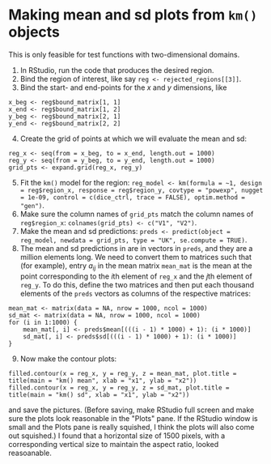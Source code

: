 # Making mean and sd plots from `km()` objects

This is only feasible for test functions with two-dimensional domains.

1. In RStudio, run the code that produces the desired region.
2. Bind the region of interest, like say `reg <- rejected_regions[[3]]`.
3. Bind the start- and end-points for the $x$ and $y$ dimensions, like

```
x_beg <- reg$bound_matrix[1, 1]
x_end <- reg$bound_matrix[1, 2]
y_beg <- reg$bound_matrix[2, 1]
y_end <- reg$bound_matrix[2, 2]
```

4. Create the grid of points at which we will evaluate the mean and sd:

```
reg_x <- seq(from = x_beg, to = x_end, length.out = 1000)
reg_y <- seq(from = y_beg, to = y_end, length.out = 1000)
grid_pts <- expand.grid(reg_x, reg_y)
```

5. Fit the `km()` model for the region: `reg_model <- km(formula = ~1, design = reg$region_x, response = reg$region_y, covtype = "powexp", nugget = 1e-09, control = c(dice_ctrl, trace = FALSE), optim.method = "gen")`.
6. Make sure the column names of `grid_pts` match the column names of `reg$region_x`: `colnames(grid_pts) <- c("V1", "V2")`.
7. Make the mean and sd predictions: `preds <- predict(object = reg_model, newdata = grid_pts, type = "UK", se.compute = TRUE)`.
8. The mean and sd predictions in are in vectors in `preds`, and they are a million elements long. We need to convert them to matrices such that (for example), entry $a_{ij}$ in the mean matrix `mean_mat` is the mean at the point corresponding to the $i$th element of `reg_x` and the $j$th element of `reg_y`. To do this, define the two matrices and then put each thousand elements of the `preds` vectors as columns of the respective matrices:

```
mean_mat <- matrix(data = NA, nrow = 1000, ncol = 1000)
sd_mat <- matrix(data = NA, nrow = 1000, ncol = 1000)
for (i in 1:1000) {
    mean_mat[, i] <- preds$mean[(((i - 1) * 1000) + 1): (i * 1000)]
    sd_mat[, i] <- preds$sd[(((i - 1) * 1000) + 1): (i * 1000)]
}
```

9. Now make the contour plots:

```
filled.contour(x = reg_x, y = reg_y, z = mean_mat, plot.title = title(main = "km() mean", xlab = "x1", ylab = "x2"))
filled.contour(x = reg_x, y = reg_y, z = sd_mat, plot.title = title(main = "km() sd", xlab = "x1", ylab = "x2"))
```

and save the pictures. (Before saving, make RStudio full screen and make sure the plots look reasonable in the "Plots" pane. If the RStudio window is small and the Plots pane is really squished, I think the plots will also come out squished.) I found that a horizontal size of 1500 pixels, with a corresponding vertical size to maintain the aspect ratio, looked reasoanable.